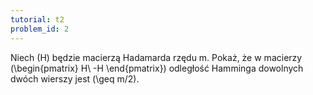 ```yaml
---
tutorial: t2
problem_id: 2
---
```

Niech \(H\) będzie macierzą Hadamarda rzędu m. Pokaż, że w macierzy \(\begin{pmatrix} H\\ -H \end{pmatrix}\) odległość Hamminga dowolnych dwóch wierszy jest \(\geq m/2\).
